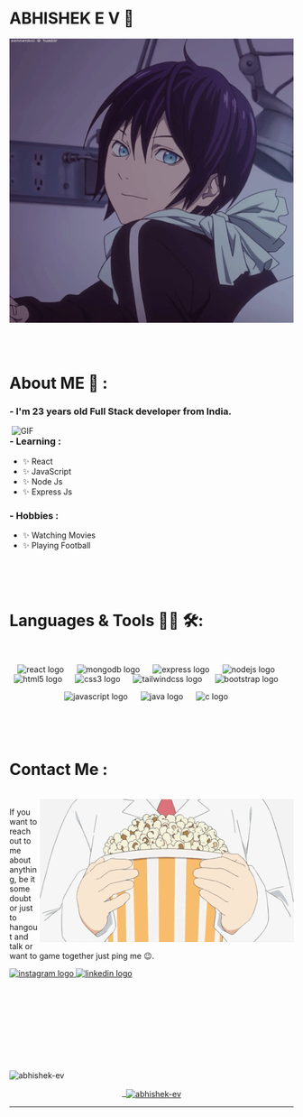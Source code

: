 # ABHISHEK E V 👋

<div align="center">
<img hight="300" width="700" alt="GIF" align="center" src="https://github.com/abhishek-ev/abhishek-ev/blob/main/images/13626.gif">
</div>

</br>
</br>
</br>


# About ME 💬 :

### - I'm 23 years  old Full Stack developer from India.

<img hight="400" width="500" alt="GIF" align="right" src="https://github.com/abhishek-ev/abhishek-ev/blob/main/images/1936.gif">

### - Learning :
- ✨ React
- ✨ JavaScript
- ✨ Node Js
- ✨ Express Js

### - Hobbies : 
- ✨ Watching Movies
- ✨ Playing Football
  

</br>
</br>
</br>



# Languages & Tools 👨‍💻 🛠:
</br>

<p align="center">



  <img src="https://cdn.jsdelivr.net/gh/devicons/devicon/icons/react/react-original.svg" height="50" alt="react logo"  />
  <img width="15" />
  <img src="https://skillicons.dev/icons?i=mongodb" height="50" alt="mongodb logo"  />
  <img width="15" />
  <img src="https://skillicons.dev/icons?i=express" height="50" alt="express logo"  />
  <img width="15" />
  <img src="https://skillicons.dev/icons?i=nodejs" height="50" alt="nodejs logo"  />
  <img width="15" />
  <img src="https://skillicons.dev/icons?i=html" height="50" alt="html5 logo"  />
  <img width="15" />
  <img src="https://skillicons.dev/icons?i=css" height="50" alt="css3 logo"  />
  <img width="15" />
  <img src="https://skillicons.dev/icons?i=tailwind" height="50" alt="tailwindcss logo"  />
  <img width="15" />
  <img src="https://cdn.simpleicons.org/bootstrap/7952B3" height="50" alt="bootstrap logo"  />
  <img width="15" />

</br>

<div align="center">
  <img src="https://cdn.jsdelivr.net/gh/devicons/devicon/icons/javascript/javascript-original.svg" height="50" alt="javascript logo"  />
  <img width="15" />
  <img src="https://skillicons.dev/icons?i=java" height="50" alt="java logo"  />
  <img width="15" />
  <img src="https://cdn.simpleicons.org/c/A8B9CC" height="50" alt="c logo"  />
  <img width="15" />

</br>

</div>

</p>
</br>
</br>
</br>



# Contact Me :

<p>
 </br>


<img hight="320" width="450" align="right" alt="GIF" src="https://github.com/abhishek-ev/abhishek-ev/blob/main/images/15682.gif">


If you want to reach out to me about anything, be it some doubt or just to hangout and talk or want to game together just ping me 😉.






<a href="https://www.instagram.com/a._b._u_._?utm_source=qr&igsh=eXJmdmZqNGRpZmdw" target="_blank">
<img src="https://raw.githubusercontent.com/maurodesouza/profile-readme-generator/master/src/assets/icons/social/instagram/default.svg" width="52" height="40" alt="instagram logo"  />
</a>
 <a href="https://www.linkedin.com/in/abhishekev/" target="_blank">
<img src="https://raw.githubusercontent.com/maurodesouza/profile-readme-generator/master/src/assets/icons/social/linkedin/default.svg" width="52" height="40" alt="linkedin logo"  />
</br>
</br>
</a>

 </p>
 

</br>
</br>
</br>
</br>
</br>
</br>
</br>



  <p align="center">
    <a href="https://github.com/abhishek-ev"> 
  <img align="left" src="https://github-readme-stats.vercel.app/api/top-langs?username=abhishek-ev&show_icons=true&locale=en&theme=radical" alt="abhishek-ev" />
    </p>

 </br>
  
  <p align="center">&nbsp;
  <img align="center" src="https://github-readme-stats.vercel.app/api?username=abhishek-ev&show_icons=true&locale=en&theme=radical" alt="abhishek-ev" />
  </p>

*************
